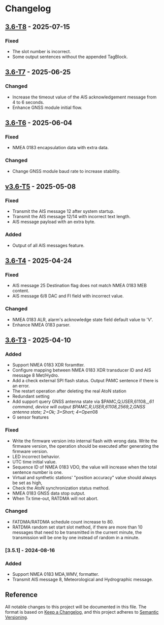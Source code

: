 # Changelog

## [3.6-T8](https://github.com/leslieyang-amec/N323/releases/tag/v3.6-T8) - 2025-07-15

### Fixed

- The slot number is incorrect.
- Some output sentences without the appended TagBlock.

## [3.6-T7](https://github.com/leslieyang-amec/N323/releases/tag/v3.6-T7) - 2025-06-25

### Changed

- Increase the timeout value of the AIS acknowledgement message from 4 to 6 seconds.
- Enhance GNSS module initial flow.

## [3.6-T6](https://github.com/leslieyang-amec/N323/releases/tag/v3.6-T6) - 2025-06-04

### Fixed

- NMEA 0183 encapsulation data with extra data.

### Changed

- Change GNSS module baud rate to increase stability.

## [v3.6-T5](https://github.com/leslieyang-amec/N323/releases/tag/v3.6-T5) - 2025-05-08

### Fixed

- Transmit the AIS message 12 after system startup.
- Transmit the AIS message 12/14 with incorrect text length.
- AIS message payload with an extra byte.

### Added

- Output of all AIS messages feature.

## [3.6-T4](https://github.com/leslieyang-amec/N323/releases/tag/v3.6-T4) - 2025-04-24

### Fixed

- AIS message 25 Destination flag does not match NMEA 0183 MEB content.
- AIS message 6/8 DAC and FI field with incorrect value.

### Changed

- NMEA 0183 ALR, alarm's acknowledge state field default value to 'V'.
- Enhance NMEA 0183 parser.

## [3.6-T3](https://github.com/leslieyang-amec/N323/releases/tag/v3.6-T3) - 2025-04-10

### Added

- Support NMEA 0183 XDR foramtter.
- Configure mapping between NMEA 0183 XDR transducer ID and AIS message 8 Met/Hydro.
- Add a check external SPI flash status. Output PAMC sentence if there is an error.
- The restart operation after deleting the real AtoN station
- Redundant setting
- Add support query GNSS antenna state via $PAMC,Q,USER,61108,,,*61 command,
device will output $PAMC,R,USER,61108,2569,2,GNSS antenna state; 2=Ok; 3=Short; 4=Open*08
- G sensor features

### Fixed

- Write the firmware version into internal flash with wrong data.
  Write the firmware version, the operation should be executed after generating the firmware version.
- LED incorrect behavior.
- UTC time initial value.
- Sequence ID of NMEA 0183 VDO, the value will increase when the total sentence number is one.
- Virtual and synthetic stations' "position accuracy" value should always be set as high,
- Check the AtoN synchronization status method.
- NMEA 0183 GNSS data stop output.
- When Tx time-out, RATDMA will not abort.

### Changed

- FATDMA/RATDMA schedule count increase to 80.
- RATDMA random set start slot method, if there are more than 10 messages that need to be transmitted in the current minute,
  the transmission will be one by one instead of random in a minute. 

### [3.5.1] - 2024-08-16

### Added

- Support NMEA 0183 MDA,WMV, formatter.
- Transmit AIS message 8, Meteorological and Hydrographic message.

## Reference

All notable changes to this project will be documented in this file.
The format is based on [Keep a Changelog](https://keepachangelog.com/en/1.1.0/),
and this project adheres to [Semantic Versioning](https://semver.org/spec/v2.0.0.html).
